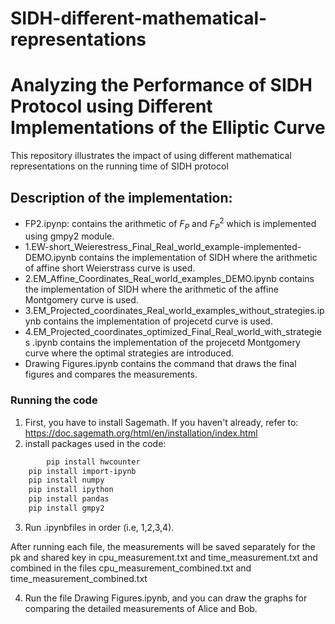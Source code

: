 # SIDH-different-mathematical-representations
# Analyzing the Performance of SIDH Protocol using Different Implementations of the Elliptic Curve

This repository illustrates the impact of using different mathematical representations on the running time of SIDH protocol 
## Description of the implementation:
- FP2.ipynp: contains the arithmetic of $F_P$ and $F_P^2$ which is implemented using gmpy2 module.
- 1.EW-short_Weierestress_Final_Real_world_example-implemented-DEMO.ipynb contains the implementation of SIDH where the arithmetic of affine short Weierstrass curve is used.
- 2.EM_Affine_Coordinates_Real_world_examples_DEMO.ipynb contains the implementation of SIDH where the arithmetic of the affine Montgomery curve is used.
- 3.EM_Projected_coordinates_Real_world_examples_without_strategies.ipynb contains the implementation of projecetd curve is used.
- 4.EM_Projected_coordinates_optimized_Final_Real_world_with_strategies .ipynb contains the implementation of the projecetd Montgomery curve where the optimal strategies are introduced.
- Drawing Figures.ipynb contains the command that draws the final figures and compares the measurements.

### Running the code

1. First, you have to install Sagemath. If you haven't already, refer to: https://doc.sagemath.org/html/en/installation/index.html
2. install  packages used in the code:
```bash
        pip install hwcounter
	pip install import-ipynb
	pip install numpy
	pip install ipython
	pip install pandas
	pip install gmpy2
```
3. Run .ipynbfiles in order (i.e, 1,2,3,4).

After running each file, the measurements will be saved separately for the pk and shared key in cpu_measurement.txt and time_measurement.txt and combined in the files cpu_measurement_combined.txt and time_measurement_combined.txt

4. Run the file Drawing Figures.ipynb, and you can draw the graphs for comparing the detailed measurements of Alice and Bob.
        

    
    
